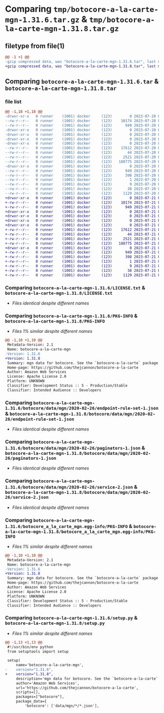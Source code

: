 # Comparing `tmp/botocore-a-la-carte-mgn-1.31.6.tar.gz` & `tmp/botocore-a-la-carte-mgn-1.31.8.tar.gz`

## filetype from file(1)

```diff
@@ -1 +1 @@
-gzip compressed data, was "botocore-a-la-carte-mgn-1.31.6.tar", last modified: Thu Jul 20 01:20:26 2023, max compression
+gzip compressed data, was "botocore-a-la-carte-mgn-1.31.8.tar", last modified: Fri Jul 21 01:21:35 2023, max compression
```

## Comparing `botocore-a-la-carte-mgn-1.31.6.tar` & `botocore-a-la-carte-mgn-1.31.8.tar`

### file list

```diff
@@ -1,18 +1,18 @@
-drwxr-xr-x   0 runner    (1001) docker     (123)        0 2023-07-20 01:20:26.502736 botocore-a-la-carte-mgn-1.31.6/
--rw-r--r--   0 runner    (1001) docker     (123)    10174 2023-07-20 01:20:26.000000 botocore-a-la-carte-mgn-1.31.6/LICENSE.txt
--rw-r--r--   0 runner    (1001) docker     (123)      949 2023-07-20 01:20:26.502736 botocore-a-la-carte-mgn-1.31.6/PKG-INFO
-drwxr-xr-x   0 runner    (1001) docker     (123)        0 2023-07-20 01:20:26.498736 botocore-a-la-carte-mgn-1.31.6/botocore/
-drwxr-xr-x   0 runner    (1001) docker     (123)        0 2023-07-20 01:20:26.498736 botocore-a-la-carte-mgn-1.31.6/botocore/data/
-drwxr-xr-x   0 runner    (1001) docker     (123)        0 2023-07-20 01:20:26.498736 botocore-a-la-carte-mgn-1.31.6/botocore/data/mgn/
-drwxr-xr-x   0 runner    (1001) docker     (123)        0 2023-07-20 01:20:26.502736 botocore-a-la-carte-mgn-1.31.6/botocore/data/mgn/2020-02-26/
--rw-r--r--   0 runner    (1001) docker     (123)    17612 2023-07-20 01:19:55.000000 botocore-a-la-carte-mgn-1.31.6/botocore/data/mgn/2020-02-26/endpoint-rule-set-1.json
--rw-r--r--   0 runner    (1001) docker     (123)       44 2023-07-20 01:19:55.000000 botocore-a-la-carte-mgn-1.31.6/botocore/data/mgn/2020-02-26/examples-1.json
--rw-r--r--   0 runner    (1001) docker     (123)     2521 2023-07-20 01:19:55.000000 botocore-a-la-carte-mgn-1.31.6/botocore/data/mgn/2020-02-26/paginators-1.json
--rw-r--r--   0 runner    (1001) docker     (123)   180775 2023-07-20 01:19:55.000000 botocore-a-la-carte-mgn-1.31.6/botocore/data/mgn/2020-02-26/service-2.json
-drwxr-xr-x   0 runner    (1001) docker     (123)        0 2023-07-20 01:20:26.502736 botocore-a-la-carte-mgn-1.31.6/botocore_a_la_carte_mgn.egg-info/
--rw-r--r--   0 runner    (1001) docker     (123)      949 2023-07-20 01:20:26.000000 botocore-a-la-carte-mgn-1.31.6/botocore_a_la_carte_mgn.egg-info/PKG-INFO
--rw-r--r--   0 runner    (1001) docker     (123)      398 2023-07-20 01:20:26.000000 botocore-a-la-carte-mgn-1.31.6/botocore_a_la_carte_mgn.egg-info/SOURCES.txt
--rw-r--r--   0 runner    (1001) docker     (123)        1 2023-07-20 01:20:26.000000 botocore-a-la-carte-mgn-1.31.6/botocore_a_la_carte_mgn.egg-info/dependency_links.txt
--rw-r--r--   0 runner    (1001) docker     (123)        9 2023-07-20 01:20:26.000000 botocore-a-la-carte-mgn-1.31.6/botocore_a_la_carte_mgn.egg-info/top_level.txt
--rw-r--r--   0 runner    (1001) docker     (123)       38 2023-07-20 01:20:26.502736 botocore-a-la-carte-mgn-1.31.6/setup.cfg
--rw-r--r--   0 runner    (1001) docker     (123)     1129 2023-07-20 01:20:26.000000 botocore-a-la-carte-mgn-1.31.6/setup.py
+drwxr-xr-x   0 runner    (1001) docker     (123)        0 2023-07-21 01:21:35.915188 botocore-a-la-carte-mgn-1.31.8/
+-rw-r--r--   0 runner    (1001) docker     (123)    10174 2023-07-21 01:21:35.000000 botocore-a-la-carte-mgn-1.31.8/LICENSE.txt
+-rw-r--r--   0 runner    (1001) docker     (123)      949 2023-07-21 01:21:35.915188 botocore-a-la-carte-mgn-1.31.8/PKG-INFO
+drwxr-xr-x   0 runner    (1001) docker     (123)        0 2023-07-21 01:21:35.915188 botocore-a-la-carte-mgn-1.31.8/botocore/
+drwxr-xr-x   0 runner    (1001) docker     (123)        0 2023-07-21 01:21:35.915188 botocore-a-la-carte-mgn-1.31.8/botocore/data/
+drwxr-xr-x   0 runner    (1001) docker     (123)        0 2023-07-21 01:21:35.915188 botocore-a-la-carte-mgn-1.31.8/botocore/data/mgn/
+drwxr-xr-x   0 runner    (1001) docker     (123)        0 2023-07-21 01:21:35.915188 botocore-a-la-carte-mgn-1.31.8/botocore/data/mgn/2020-02-26/
+-rw-r--r--   0 runner    (1001) docker     (123)    17612 2023-07-21 01:21:06.000000 botocore-a-la-carte-mgn-1.31.8/botocore/data/mgn/2020-02-26/endpoint-rule-set-1.json
+-rw-r--r--   0 runner    (1001) docker     (123)       44 2023-07-21 01:21:06.000000 botocore-a-la-carte-mgn-1.31.8/botocore/data/mgn/2020-02-26/examples-1.json
+-rw-r--r--   0 runner    (1001) docker     (123)     2521 2023-07-21 01:21:06.000000 botocore-a-la-carte-mgn-1.31.8/botocore/data/mgn/2020-02-26/paginators-1.json
+-rw-r--r--   0 runner    (1001) docker     (123)   180775 2023-07-21 01:21:06.000000 botocore-a-la-carte-mgn-1.31.8/botocore/data/mgn/2020-02-26/service-2.json
+drwxr-xr-x   0 runner    (1001) docker     (123)        0 2023-07-21 01:21:35.915188 botocore-a-la-carte-mgn-1.31.8/botocore_a_la_carte_mgn.egg-info/
+-rw-r--r--   0 runner    (1001) docker     (123)      949 2023-07-21 01:21:35.000000 botocore-a-la-carte-mgn-1.31.8/botocore_a_la_carte_mgn.egg-info/PKG-INFO
+-rw-r--r--   0 runner    (1001) docker     (123)      398 2023-07-21 01:21:35.000000 botocore-a-la-carte-mgn-1.31.8/botocore_a_la_carte_mgn.egg-info/SOURCES.txt
+-rw-r--r--   0 runner    (1001) docker     (123)        1 2023-07-21 01:21:35.000000 botocore-a-la-carte-mgn-1.31.8/botocore_a_la_carte_mgn.egg-info/dependency_links.txt
+-rw-r--r--   0 runner    (1001) docker     (123)        9 2023-07-21 01:21:35.000000 botocore-a-la-carte-mgn-1.31.8/botocore_a_la_carte_mgn.egg-info/top_level.txt
+-rw-r--r--   0 runner    (1001) docker     (123)       38 2023-07-21 01:21:35.915188 botocore-a-la-carte-mgn-1.31.8/setup.cfg
+-rw-r--r--   0 runner    (1001) docker     (123)     1129 2023-07-21 01:21:35.000000 botocore-a-la-carte-mgn-1.31.8/setup.py
```

### Comparing `botocore-a-la-carte-mgn-1.31.6/LICENSE.txt` & `botocore-a-la-carte-mgn-1.31.8/LICENSE.txt`

 * *Files identical despite different names*

### Comparing `botocore-a-la-carte-mgn-1.31.6/PKG-INFO` & `botocore-a-la-carte-mgn-1.31.8/PKG-INFO`

 * *Files 1% similar despite different names*

```diff
@@ -1,10 +1,10 @@
 Metadata-Version: 2.1
 Name: botocore-a-la-carte-mgn
-Version: 1.31.6
+Version: 1.31.8
 Summary: mgn data for botocore. See the `botocore-a-la-carte` package for more info.
 Home-page: https://github.com/thejcannon/botocore-a-la-carte
 Author: Amazon Web Services
 License: Apache License 2.0
 Platform: UNKNOWN
 Classifier: Development Status :: 5 - Production/Stable
 Classifier: Intended Audience :: Developers
```

### Comparing `botocore-a-la-carte-mgn-1.31.6/botocore/data/mgn/2020-02-26/endpoint-rule-set-1.json` & `botocore-a-la-carte-mgn-1.31.8/botocore/data/mgn/2020-02-26/endpoint-rule-set-1.json`

 * *Files identical despite different names*

### Comparing `botocore-a-la-carte-mgn-1.31.6/botocore/data/mgn/2020-02-26/paginators-1.json` & `botocore-a-la-carte-mgn-1.31.8/botocore/data/mgn/2020-02-26/paginators-1.json`

 * *Files identical despite different names*

### Comparing `botocore-a-la-carte-mgn-1.31.6/botocore/data/mgn/2020-02-26/service-2.json` & `botocore-a-la-carte-mgn-1.31.8/botocore/data/mgn/2020-02-26/service-2.json`

 * *Files identical despite different names*

### Comparing `botocore-a-la-carte-mgn-1.31.6/botocore_a_la_carte_mgn.egg-info/PKG-INFO` & `botocore-a-la-carte-mgn-1.31.8/botocore_a_la_carte_mgn.egg-info/PKG-INFO`

 * *Files 1% similar despite different names*

```diff
@@ -1,10 +1,10 @@
 Metadata-Version: 2.1
 Name: botocore-a-la-carte-mgn
-Version: 1.31.6
+Version: 1.31.8
 Summary: mgn data for botocore. See the `botocore-a-la-carte` package for more info.
 Home-page: https://github.com/thejcannon/botocore-a-la-carte
 Author: Amazon Web Services
 License: Apache License 2.0
 Platform: UNKNOWN
 Classifier: Development Status :: 5 - Production/Stable
 Classifier: Intended Audience :: Developers
```

### Comparing `botocore-a-la-carte-mgn-1.31.6/setup.py` & `botocore-a-la-carte-mgn-1.31.8/setup.py`

 * *Files 1% similar despite different names*

```diff
@@ -1,13 +1,13 @@
 #!/usr/bin/env python
 from setuptools import setup
 
 setup(
     name='botocore-a-la-carte-mgn',
-    version="1.31.6",
+    version="1.31.8",
     description='mgn data for botocore. See the `botocore-a-la-carte` package for more info.',
     author='Amazon Web Services',
     url='https://github.com/thejcannon/botocore-a-la-carte',
     scripts=[],
     packages=["botocore"],
     package_data={
         'botocore': ['data/mgn/*/*.json'],
```

